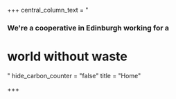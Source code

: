 +++
central_column_text = "<h3>We're a cooperative in Edinburgh working for a </h3><h1>world without waste</h1>"
hide_carbon_counter = "false"
title = "Home"

+++
